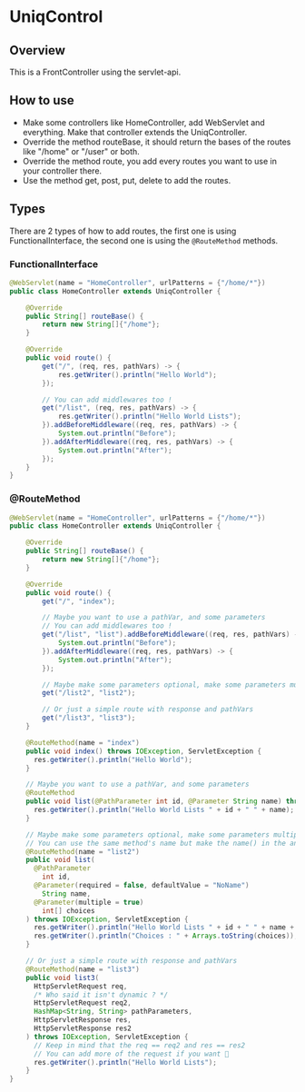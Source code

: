 # UniqControl

## Overview

This is a FrontController using the servlet-api.

## How to use

- Make some controllers like HomeController, add WebServlet and everything. Make that controller extends the UniqController.
- Override the method routeBase, it should return the bases of the routes like "/home" or "/user" or both.
- Override the method route, you add every routes you want to use in your controller there.
- Use the method get, post, put, delete to add the routes.

## Types

There are 2 types of how to add routes, the first one is using FunctionalInterface, the second one is using the `@RouteMethod` methods.

### FunctionalInterface

```java
@WebServlet(name = "HomeController", urlPatterns = {"/home/*"})
public class HomeController extends UniqController {

    @Override
    public String[] routeBase() {
        return new String[]{"/home"};
    }

    @Override
    public void route() {
        get("/", (req, res, pathVars) -> {
            res.getWriter().println("Hello World");
        });

        // You can add middlewares too !
        get("/list", (req, res, pathVars) -> {
            res.getWriter().println("Hello World Lists");
        }).addBeforeMiddleware((req, res, pathVars) -> {
            System.out.println("Before");
        }).addAfterMiddleware((req, res, pathVars) -> {
            System.out.println("After");
        });
    }
}
```

### @RouteMethod

```java
@WebServlet(name = "HomeController", urlPatterns = {"/home/*"})
public class HomeController extends UniqController {

    @Override
    public String[] routeBase() {
        return new String[]{"/home"};
    }

    @Override
    public void route() {
        get("/", "index");

        // Maybe you want to use a pathVar, and some parameters
        // You can add middlewares too !
        get("/list", "list").addBeforeMiddleware((req, res, pathVars) -> {
            System.out.println("Before");
        }).addAfterMiddleware((req, res, pathVars) -> {
            System.out.println("After");
        });

        // Maybe make some parameters optional, make some parameters multiple
        get("/list2", "list2");

        // Or just a simple route with response and pathVars
        get("/list3", "list3");
    }

    @RouteMethod(name = "index")
    public void index() throws IOException, ServletException {
      res.getWriter().println("Hello World");
    }

    // Maybe you want to use a pathVar, and some parameters
    @RouteMethod
    public void list(@PathParameter int id, @Parameter String name) throws IOException, ServletException {
      res.getWriter().println("Hello World Lists " + id + " " + name);
    }

    // Maybe make some parameters optional, make some parameters multiple
    // You can use the same method's name but make the name() in the annotation different
    @RouteMethod(name = "list2")
    public void list(
      @PathParameter
        int id,
      @Parameter(required = false, defaultValue = "NoName")
        String name,
      @Parameter(multiple = true)
        int[] choices
    ) throws IOException, ServletException {
      res.getWriter().println("Hello World Lists " + id + " " + name + " " + lastName + " ");
      res.getWriter().println("Choices : " + Arrays.toString(choices));
    }

    // Or just a simple route with response and pathVars
    @RouteMethod(name = "list3")
    public void list3(
      HttpServletRequest req,
      /* Who said it isn't dynamic ? */
      HttpServletRequest req2,
      HashMap<String, String> pathParameters,
      HttpServletResponse res,
      HttpServletResponse res2
    ) throws IOException, ServletException {
      // Keep in mind that the req == req2 and res == res2
      // You can add more of the request if you want 🤣
      res.getWriter().println("Hello World Lists");
    }
}
```
